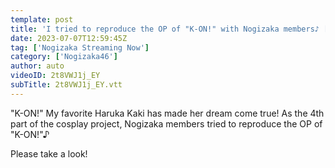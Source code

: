```yaml
---
template: post
title: 'I tried to reproduce the OP of "K-ON!" with Nogizaka members♪ [Anime] [Cosplay]'
date: 2023-07-07T12:59:45Z
tag: ['Nogizaka Streaming Now']
category: ['Nogizaka46']
author: auto 
videoID: 2t8VWJ1j_EY
subTitle: 2t8VWJ1j_EY.vtt
---
```

"K-ON!" My favorite Haruka Kaki has made her dream come true! As the 4th part of the cosplay project, Nogizaka members tried to reproduce the OP of "K-ON!"♪

Please take a look!
